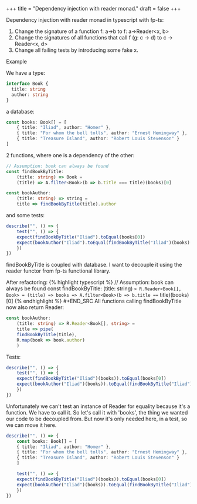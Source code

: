 +++
title = "Dependency injection with reader monad."
draft = false
+++

Dependency injection with reader monad in typescript with fp-ts:

1.  Change the signature of a function f: a-&gt;b to f: a-&gt;Reader&lt;x, b&gt;
2.  Change the signatures of all functions that call f (g: c -&gt; d) to c -&gt; Reader&lt;x, d&gt;
3.  Change all failing tests by introducing some fake x.

Example

We have a type:

```typescript
interface Book {
  title: string
  author: string
}
```

a database:

```typescript
const books: Book[] = [
    { title: "Iliad", author: "Homer" },
    { title: "For whom the bell tolls", author: "Ernest Hemingway" },
    { title: "Treasure Island", author: "Robert Louis Stevenson" }
]
```

2 functions, where one is a dependency of the other:

```typescript
// Assumption: book can always be found
const findBookByTitle:
    (title: string) => Book =
    (title) => A.filter<Book>(b => b.title === title)(books)[0]

const bookAuthor:
    (title: string) => string =
    title => findBookByTitle(title).author
```

and some tests:

```typescript
describe("", () => {
    test("", () => {
	expect(findBookByTitle("Iliad").toEqual(books[0])
	expect(bookAuthor("Iliad").toEqual(findBookByTitle("Iliad")(books).author)
    })
})
```

findBookByTitle is coupled with database.
I want to decouple it using the reader functor from fp-ts functional library.

After refactoring:
{% highlight typescript %}
// Assumption: book can always be found
const findBookByTitle:
    (title: string) `> R.Reader<Book[], Book> =
    (title) => books => A.filter<Book>(b => b.title ==` title)(books)[0]
{% endhighlight %}
\#+END_SRC
All functions calling findBookByTitle now also return Reader:

```typescript
const bookAuthor:
    (title: string) => R.Reader<Book[], string> =
    title => pipe(
	findBookByTitle(title),
	R.map(book => book.author)
    )
```

Tests:

```typescript
describe("", () => {
    test("", () => {
	expect(findBookByTitle("Iliad")(books)).toEqual(books[0])
	expect(bookAuthor("Iliad")(books)).toEqual(findBookByTitle("Iliad")(books).author)
    })
})
```

Unfortunately we can't test an instance of Reader for equality because it's a function. We have to call it.
So let's call it with 'books', the thing we wanted our code to be decoupled from. But now it's only needed here,
in a test, so we can move it here.

```typescript
describe("", () => {
    const books: Book[] = [
	{ title: "Iliad", author: "Homer" },
	{ title: "For whom the bell tolls", author: "Ernest Hemingway" },
	{ title: "Treasure Island", author: "Robert Louis Stevenson" }
    ]

    test("", () => {
	expect(findBookByTitle("Iliad")(books)).toEqual(books[0])
	expect(bookAuthor("Iliad")(books)).toEqual(findBookByTitle("Iliad")(books).author)
    })
})
```